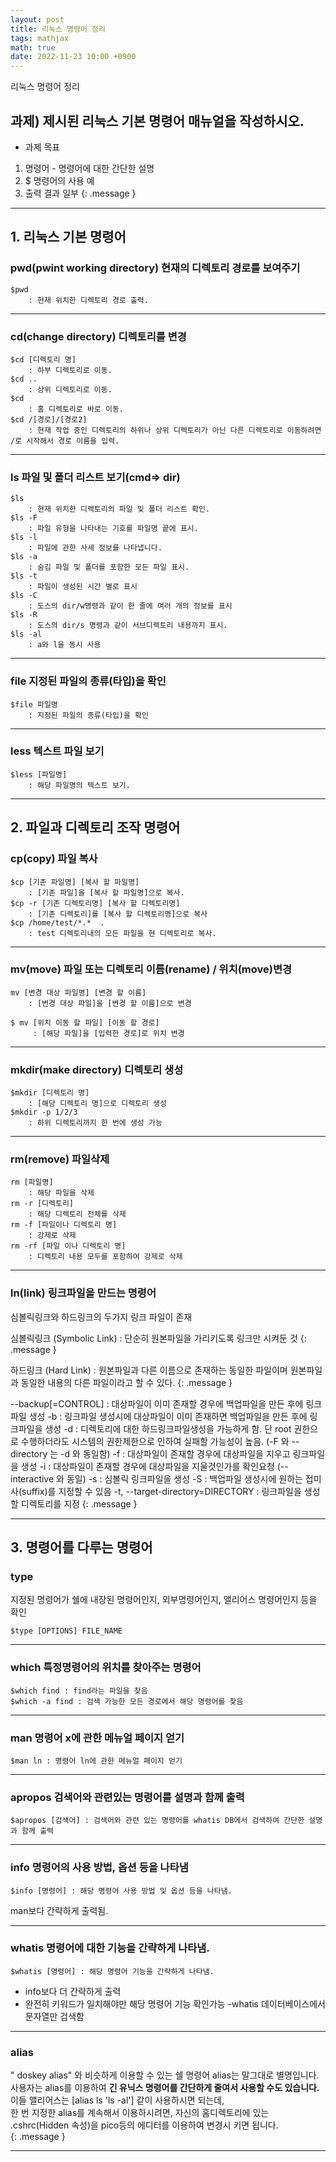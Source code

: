 ```yaml
---
layout: post
title: 리눅스 명령어 정리
tags: mathjax
math: true
date: 2022-11-23 10:00 +0900
---
```

리눅스 명령어 정리

## 과제) 제시된 리눅스 기본 명령어 매뉴얼을 작성하시오.

- 과제 목표

1. 명령어 - 명령어에 대한 간단한 설명
2. $ 명령어의 사용 예
3. 출력 결과 일부
{: .message }

---
## 1. 리눅스 기본 명령어

### pwd(pwint working directory) 현재의 디렉토리 경로를 보여주기
```
$pwd
    : 현재 위치한 디렉토리 경로 출력.
```


---
### cd(change directory) 디렉토리를 변경
```
$cd [디렉토리 명]
    : 하부 디렉토리로 이동.
$cd ..
    : 상위 디렉토리로 이동.
$cd
    : 홈 디렉토리로 바로 이동.
$cd /[경로]/[경로2]
    : 현재 작업 중인 디렉토리의 하위나 상위 디렉토리가 아닌 다른 디렉토리로 이동하려면 /로 시작해서 경로 이름을 입력.
```


---
### ls 파일 및 폴더 리스트 보기(cmd=> dir)
```
$ls
    : 현재 위치한 디렉토리의 파일 및 폴더 리스트 확인.
$ls -F
    : 파일 유형을 나타내는 기호를 파일명 끝에 표시.
$ls -l
    : 파일에 관한 사세 정보를 나타냅니다.
$ls -a
    : 숨김 파일 및 폴더를 포함한 모든 파일 표시.
$ls -t
    : 파일이 생성된 시간 별로 표시
$ls -C
    : 도스의 dir/w명령과 같이 한 줄에 여러 개의 정보를 표시
$ls -R
    : 도스의 dir/s 명령과 같이 서브디렉토리 내용까지 표시.
$ls -al
    : a와 l을 동시 사용
```


---
### file 지정된 파일의 종류(타입)을 확인
```
$file 파일명
    : 지정된 파일의 종류(타입)을 확인
```


---
### less 텍스트 파일 보기
```
$less [파일명]
    : 해당 파일명의 텍스트 보기.
```


---
## 2. 파일과 디렉토리 조작 명령어

### cp(copy) 파일 복사
```
$cp [기존 파일명] [복사 할 파일명]
    : [기존 파일]을 [복사 할 파일명]으로 복사.
$cp -r [기존 디렉토리명] [복사 할 디렉토리명]
    : [기존 디렉토리]를 [복사 할 디렉토리명]으로 복사
$cp /home/test/*.*  .
    : test 디렉토리내의 모든 파일을 현 디렉토리로 복사.
```


---
### mv(move) 파일 또는 디렉토리 이름(rename) / 위치(move)변경
```
mv [변경 대상 파일명] [변경 할 이름]
    : [변경 대상 파일]을 [변경 할 이름]으로 변경

$ mv [위치 이동 할 파일] [이동 할 경로]
     : [해당 파일]을 [입력한 경로]로 위치 변경
```


---
### mkdir(make directory) 디렉토리 생성
```
$mkdir [디렉토리 명]
    : [해당 디렉토리 명]으로 디렉토리 생성
$mkdir -p 1/2/3
    : 하위 디렉토리까지 한 번에 생성 가능
```


---
### rm(remove) 파일삭제
```
rm [파일명]
    : 해당 파일을 삭제
rm -r [디렉토리]
    : 해당 디렉토리 전체를 삭제
rm -f [파일이나 디렉토리 명]
    : 강제로 삭제
rm -rf [파일 이나 디렉토리 명]
    : 디렉토리 내용 모두를 포함하여 강제로 삭제
```


---
### ln(link) 링크파일을 만드는 명령어

심볼릭링크와 하드링크의 두가지 링크 파일이 존재

심볼릭링크 (Symbolic Link) : 단순히 원본파일을 가리키도록 링크만 시켜둔 것
{: .message }

하드링크 (Hard Link) : 원본파일과 다른 이름으로 존재하는 동일한 파일이며 원본파일과 동일한 내용의 다른 파일이라고 할 수 있다.
{: .message }

--backup[=CONTROL] : 대상파일이 이미 존재할 경우에 백업파일을 만든 후에 링크파일 생성
-b : 링크파일 생성시에 대상파일이 이미 존재하면 백업파일을 만든 후에 링크파일을 생성
-d : 디렉토리에 대한 하드링크파일생성을 가능하게 함. 단 root 권한으로 수행하더라도 시스템의 권한제한으로 인하여 실패할 가능성이 높음. (-F 와 --directory 는 -d 와 동일함)
-f : 대상파일이 존재할 경우에 대상파일을 지우고 링크파일을 생성
-i : 대상파일이 존재할 경우에 대상파일을 지울것인가를 확인요청 (--interactive 와 동일)
-s : 심볼릭 링크파일을 생성
-S : 백업파일 생성시에 원하는 접미사(suffix)를 지정할 수 있음
-t, --target-directory=DIRECTORY : 링크파일을 생성할 디렉토리를 지정
{: .message }

---
## 3. 명령어를 다루는 명령어

### type 

지정된 명령어가 쉘에 내장된 명령어인지, 외부명령어인지, 앨리어스 명령어인지 등을 확인
```
$type [OPTIONS] FILE_NAME
```


---
### which 특정명령어의 위치를 찾아주는 명령어
```
$which find : find라는 파일을 찾음
$which -a find : 검색 가능한 모든 경로에서 해당 명령어를 찾음
```


---
### man 명령어 x에 관한 메뉴얼 페이지 얻기
```
$man ln : 명령어 ln에 관한 메뉴얼 페이지 얻기
```


---
### apropos 검색어와 관련있는 명령어를 설명과 함께 출력
```
$apropos [검색어] : 검색어와 관련 있는 명령어를 whatis DB에서 검색하여 간단한 설명과 함께 출력

```


---
### info 명령어의 사용 방법, 옵션 등을 나타냄
```
$info [명령어] : 해당 명령어 사용 방법 및 옵션 등을 나타냄.

```
man보다 간략하게 출력됨.


---
### whatis 명령어에 대한 기능을 간략하게 나타냄.
```
$whatis [명령어] : 해당 명령어 기능을 간략하게 나타냄.
```
- info보다 더 간략하게 출력
- 완전히 키워드가 일치해야만 해당 명령어 기능 확인가능
-whatis 데이터베이스에서 문자열만 검색함


---
### alias

" doskey alias" 와 비슷하게 이용할 수 있는 쉘 명령어 alias는 말그대로 별명입니다.<br>
사용자는 alias를 이용하여 **긴 유닉스 명령어를 간단하게 줄여서 사용할 수도 있습니다.**<br>
이들 앨리어스는 [alias ls 'ls -al'] 같이 사용하시면 되는데,<br>
한 번 지정한 alias를 계속해서 이용하시려면, 자신의 홈디렉토리에 있는
.cshrc(Hidden 속성)을 pico등의 에디터를 이용하여 변경시 키면 됩니다.<br>
{: .message }

---